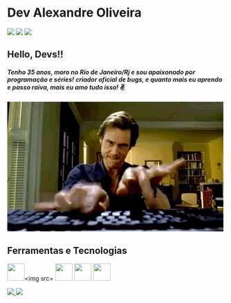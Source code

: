 #  Dev Alexandre Oliveira




<div>
<a href="https://www.linkedin.com/in/alexandrepso" target="_blank"><img src="https://img.shields.io/badge/-LinkedIn-%230077B5?style=for-the-badge&logo=linkedin&logoColor=white" target="_blank"></a>   
<a href = "mailto:alexandrepso17@gmail.com"><img src="https://img.shields.io/badge/Gmail-D14836?style=for-the-badge&logo=gmail&logoColor=white" target="_blank"></a>
<a href="https://instagram.com/alexandrepso" target="_blank"><img src="https://img.shields.io/badge/-Instagram-%23E4405F?style=for-the-badge&logo=instagram&logoColor=white" target="_blank"></a>
</div>  

## Hello, Devs!!

#### *Tenho 35 anos, moro no Rio de Janeiro/Rj e sou apaixonado por programação e séries! criador oficial de bugs, e quanto mais eu aprendo e passo raiva, mais eu amo tudo isso!* :v:

<img src="/assets/img/arquivo.webp">




## Ferramentas e Tecnologias


<img src="https://cdn.jsdelivr.net/gh/devicons/devicon/icons/git/git-original.svg"   width="40" height="40"  /><img src=
            <img src="https://cdn.jsdelivr.net/gh/devicons/devicon@latest/icons/github/github-original-wordmark.svg"  width="40" height="40"  />
            <img src="https://cdn.jsdelivr.net/gh/devicons/devicon@latest/icons/linux/linux-original.svg"  width="40" height="40" />
            <img src="https://cdn.jsdelivr.net/gh/devicons/devicon@latest/icons/python/python-original.svg" width="40" height="40"/>
          
          

             





<div>
<a href="https://github.com/devalexandrepso">
<img height="180em" src="https://github-readme-stats.vercel.app/api/top-langs/?username=devalexandrepso&layout=compact&langs_count=7&theme=dracula"/>
<img height="180em" src="https://github-readme-stats.vercel.app/api?username=devalexandrepso&show_icons=true&theme=dracula&include_all_commits=true&count_private=true"/>
</div>
